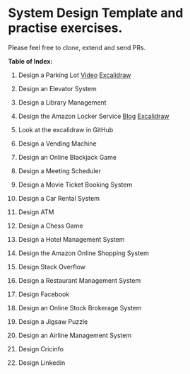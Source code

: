 # System Design Template and practise exercises. 


Please feel free to clone, extend and send PRs. 

**Table of Index:**

1.  Design a Parking Lot [Video](https://www.youtube.com/watch?v=NtMvNh0WFVM) [Excalidraw ](https://github.com/blackmamba/systemdesign/blob/main/System%20Design%20Practise/Parking%20Lot.excalidraw)
  
2.  Design an Elevator System  

3.  Design a Library Management

4.  Design the Amazon Locker Service  [Blog](https://medium.com/@brahada29/amazon-lockers-high-level-system-design-fafe8c7d7157) [Excalidraw ](https://github.com/blackmamba/systemdesign/blob/main/System%20Design%20Practise/amazon%20locker.excalidraw)
	

5.  Look at the excalidraw in GitHub

6.  Design a Vending Machine
    
7.  Design an Online Blackjack Game
    
8.  Design a Meeting Scheduler
    
9.  Design a Movie Ticket Booking System
    
10.  Design a Car Rental System
    
11.  Design ATM
    
12.  Design a Chess Game
    
13.  Design a Hotel Management System
    
14.  Design the Amazon Online Shopping System
    
15.  Design Stack Overflow
    
16.  Design a Restaurant Management System
    
17.  Design Facebook
    
18.  Design an Online Stock Brokerage System
    
19.  Design a Jigsaw Puzzle
    
20.  Design an Airline Management System
    
21.  Design Cricinfo
    
22.  Design Linkedin



